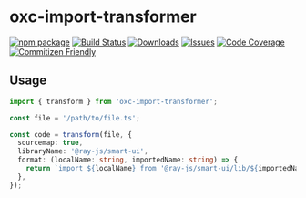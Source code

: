 # oxc-import-transformer

[![npm package][npm-img]][npm-url]
[![Build Status][build-img]][build-url]
[![Downloads][downloads-img]][downloads-url]
[![Issues][issues-img]][issues-url]
[![Code Coverage][codecov-img]][codecov-url]
[![Commitizen Friendly][commitizen-img]][commitizen-url]

[build-img]: https://github.com/noyobo/oxc-import-transformer/actions/workflows/ci.yml/badge.svg
[build-url]: https://github.com/noyobo/oxc-import-transformer/actions/workflows/ci.yml
[downloads-img]: https://img.shields.io/npm/dt/oxc-import-transformer
[downloads-url]: https://www.npmtrends.com/oxc-import-transformer
[npm-img]: https://img.shields.io/npm/v/oxc-import-transformer
[npm-url]: https://www.npmjs.com/package/oxc-import-transformer
[issues-img]: https://img.shields.io/github/issues/noyobo/oxc-import-transformer
[issues-url]: https://github.com/noyobo/oxc-import-transformer/issues
[codecov-img]: https://codecov.io/gh/noyobo/oxc-import-transformer/branch/main/graph/badge.svg
[codecov-url]: https://codecov.io/gh/noyobo/oxc-import-transformer
[commitizen-img]: https://img.shields.io/badge/commitizen-friendly-brightgreen.svg
[commitizen-url]: http://commitizen.github.io/cz-cli/

## Usage

```ts
import { transform } from 'oxc-import-transformer';

const file = '/path/to/file.ts';

const code = transform(file, {
  sourcemap: true,
  libraryName: '@ray-js/smart-ui',
  format: (localName: string, importedName: string) => {
    return `import ${localName} from '@ray-js/smart-ui/lib/${importedName}';`;
  },
});
```
